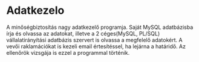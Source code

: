 # Adatkezelo
A minőségbiztosítás nagy adatkezelő programja. 
Saját MySQL adatbázisba írja és olvassa az adatokat, illetve a 2 céges(MySQL, PL/SQL) vállalatirányítási adatbázis szervert is olvassa a megfelelő adatokért.
A vevői raklamációkat is kezeli email értesítéssel, ha lejárna a határidő.
Az ellenőrök vizsgája is ezzel a programmal történik.
